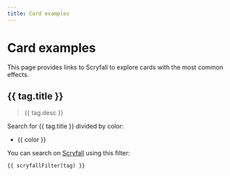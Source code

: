 ```yaml
---
title: Card examples
---
```


# Card examples

This page provides links to Scryfall to explore cards with the most common effects.

<div v-for="(tag, i) in tags" :key="i">

## {{ tag.title }}

> {{ tag.desc }}

Search for {{ tag.title }} divided by color:

<ul>
<li v-for="color in colors" :key="color"><a :href="`https://scryfall.com/search?q=legal%3Apauper+otag%3A${tag.tag}+color%3D${color}&order=cmc&dir=asc&as=grid&unique=cards`" target="_blank">{{ color }}</a></li>
</ul>

You can search on [Scryfall](https://scryfall.com) using this filter:

```js-vue
{{ scryfallFilter(tag) }}
```

</div>

<script setup>
import { ref } from "vue"

const colors = ["W", "U", "B", "R", "G"];

const tags = [
  {
    title: "Card advantage",
    tag: "card-advantage",
    desc: "Things that give you access to more cards. (The technical meaning of card advantage can be much broader than this, but this is what we're using here.)",
  },
  {
    title: "Combat tricks",
    tag: "combat-trick",
    desc: "Effects that can be used during combat to help a creature survive, destroy opposing creatures, or deal additional combat damage.",
  },
  {
    title: "Counterspells",
    tag: "counterspell",
    desc: "Spells that counter stuff. See child tags for variants on the behaviour; notably counterspell-soft which gives the opponent a buyout cost.",
  },
  {
    title: "Free cast another",
    tag: "free-cast-another",
  },
  {
    title: "Give evasion",
    tag: "gives-evasion",
  },
  {
    title: "Pinger",
    tag: "pinger",
    desc: "Effects that deal just 1-2 damage repeatedly.",
  },
  {
    title: "Removal",
    tag: "removal",
    desc: "Get things off the table.",
  }
];

const baseTags = "legal:pauper cmc<=7 -t:land";

const scryfallFilter = (tag) => `otag:${tag.tag} ${baseTags}`;
</script>
